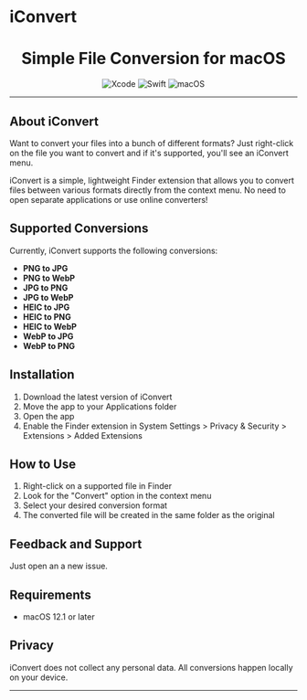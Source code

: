 # iConvert

<h1 align="center">
  Simple File Conversion for macOS
</h1>

<div align="center">
  <img src="https://img.shields.io/badge/Xcode-Xcode-1575F9?logo=xcode" alt="Xcode" title="Xcode" />
  <img src="https://img.shields.io/badge/Swift-Swift-FA7343?logo=swift" alt="Swift" title="Swift" />
  <img src="https://img.shields.io/badge/macOS-macOS-000000?logo=apple" alt="macOS" title="macOS" />
</div>

---

## About iConvert

Want to convert your files into a bunch of different formats? Just right-click on the file you want to convert and if it's supported, you'll see an iConvert menu.

iConvert is a simple, lightweight Finder extension that allows you to convert files between various formats directly from the context menu. No need to open separate applications or use online converters!

## Supported Conversions

Currently, iConvert supports the following conversions:

- **PNG to JPG**
- **PNG to WebP**
- **JPG to PNG**
- **JPG to WebP**
- **HEIC to JPG**
- **HEIC to PNG**
- **HEIC to WebP**
- **WebP to JPG**
- **WebP to PNG**

## Installation

1. Download the latest version of iConvert
2. Move the app to your Applications folder
3. Open the app
4. Enable the Finder extension in System Settings > Privacy & Security > Extensions > Added Extensions

## How to Use

1. Right-click on a supported file in Finder
2. Look for the "Convert" option in the context menu
3. Select your desired conversion format
4. The converted file will be created in the same folder as the original

## Feedback and Support

Just open an a new issue.

## Requirements

- macOS 12.1 or later

## Privacy

iConvert does not collect any personal data. All conversions happen locally on your device.

---
